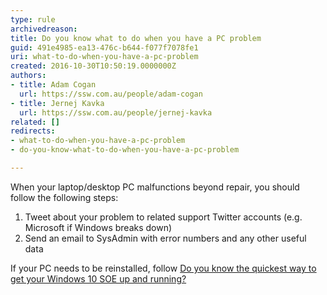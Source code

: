 ```yaml
---
type: rule
archivedreason: 
title: Do you know what to do when you have a PC problem
guid: 491e4985-ea13-476c-b644-f077f7078fe1
uri: what-to-do-when-you-have-a-pc-problem
created: 2016-10-30T10:50:19.0000000Z
authors:
- title: Adam Cogan
  url: https://ssw.com.au/people/adam-cogan
- title: Jernej Kavka
  url: https://ssw.com.au/people/jernej-kavka
related: []
redirects:
- what-to-do-when-you-have-a-pc-problem
- do-you-know-what-to-do-when-you-have-a-pc-problem

---
```


When your laptop/desktop PC malfunctions beyond repair, you should follow the following steps:

<!--endintro-->



1. Tweet about your problem to related support Twitter accounts (e.g. Microsoft if Windows breaks down)
2. Send an email to SysAdmin with error numbers and any other useful data

If your PC needs to be reinstalled, follow [Do you know the quickest way to get your Windows 10 SOE up and running?](/do-you-know-the-quickest-way-to-get-your-windows-10-soe-up-and-running)
